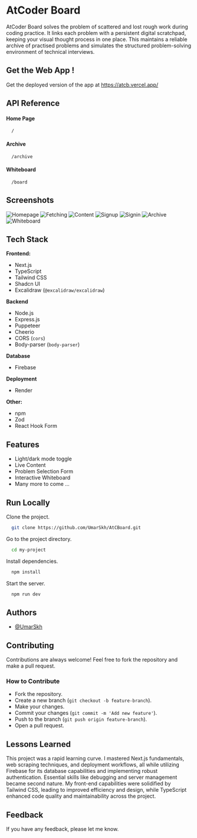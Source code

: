 
# AtCoder Board

AtCoder Board solves the problem of scattered and lost rough work during coding practice. It links each problem with a persistent digital scratchpad, keeping your visual thought process in one place. This maintains a reliable archive of practised problems and simulates the structured problem-solving environment of technical interviews.

## Get the Web App !

Get the deployed version of the app at https://atcb.vercel.app/

## API Reference

#### Home Page

```
  /
```

#### Archive

```
  /archive
```

#### Whiteboard

```
  /board
```

## Screenshots
![Homepage](assets/Screenshots/Homepage.png)
![Fetching](assets/Screenshots/Fetching.png)
![Content](assets/Screenshots/Content.png)
![Signup](assets/Screenshots/Signup.png)
![Signin](assets/Screenshots/Signin.png)
![Archive](assets/Screenshots/Archive.png)
![Whiteboard](assets/Screenshots/Whiteboard.png)

## Tech Stack

**Frontend:**

* Next.js
* TypeScript
* Tailwind CSS
* Shadcn UI
* Excalidraw (`@excalidraw/excalidraw`)

**Backend**

* Node.js
* Express.js
* Puppeteer
* Cheerio
* CORS (`cors`)
* Body-parser (`body-parser`)

**Database**

* Firebase

**Deployment**

* Render

**Other:**

* npm
* Zod
* React Hook Form

## Features

- Light/dark mode toggle
- Live Content
- Problem Selection Form
- Interactive Whiteboard
- Many more to come ...

## Run Locally

Clone the project.

```bash
  git clone https://github.com/UmarSkh/AtCBoard.git
```

Go to the project directory.

```bash
  cd my-project
```

Install dependencies.

```bash
  npm install
```

Start the server.

```bash
  npm run dev
```

## Authors

- [@UmarSkh](https://github.com/UmarSkh)

## Contributing

Contributions are always welcome! Feel free to fork the repository and make a pull request.

### How to Contribute
- Fork the repository.
- Create a new branch (```git checkout -b feature-branch```).
- Make your changes.
- Commit your changes (```git commit -m 'Add new feature'```).
- Push to the branch (```git push origin feature-branch```).
- Open a pull request.

## Lessons Learned

This project was a rapid learning curve. I mastered Next.js fundamentals, web scraping techniques, and deployment workflows, all while utilizing Firebase for its database capabilities and implementing robust authentication. Essential skills like debugging and server management became second nature. My front-end capabilities were solidified by Tailwind CSS, leading to improved efficiency and design, while TypeScript enhanced code quality and maintainability across the project.

## Feedback

If you have any feedback, please let me know.
